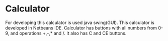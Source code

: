 # Calculator

For developing this calculator is used java swing(GUI).
This calculator is developed in Netbeans IDE.
Calculator has buttons with all numbers from 0-9, and operations +,-,* and /.
It also has C and CE buttons.
